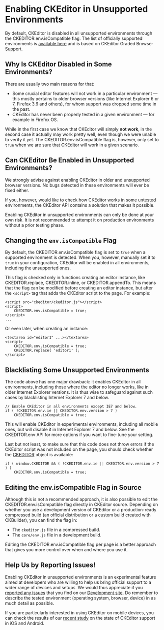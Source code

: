 # Enabling CKEditor in Unsupported Environments

By default, CKEditor is disabled in all unsupported environments through the CKEDITOR.env.isCompatible flag. The list of officially supported environments is [available here](#!/guide/dev_browsers) and is based on CKEditor Graded Browser Support.

## Why Is CKEditor Disabled in Some Environments?

There are usually two main reasons for that:

* Some crucial editor features will not work in a particular environment &mdash; this mostly pertains to older browser versions (like Internet Explorer 6 or 7, Firefox 3.6 and others), for whom support was dropped some time in the past.
* CKEditor has never been properly tested in a given environment &mdash; for example in Firefox OS.

While in the first case we know that CKEditor will simply **not work**, in the second case it actually may work pretty well, even though we were unable to verify it yet. The CKEDITOR.env.isCompatible flag is, however, only set to `true` when we are sure that CKEditor will work in a given scenario.

## Can CKEditor Be Enabled in Unsupported Environments?

We strongly advise against enabling CKEditor in older and unsupported browser versions. No bugs detected in these environments will ever be fixed either.

If you, however, would like to check how CKEditor works in some untested environments, the CKEditor API contains a solution that makes it possible.

<p class="tip">
	Enabling CKEditor in unsupported environments can only be done at your own risk. It is not recommended to attempt it on production environments without a prior testing phase.
</p>

## Changing the `env.isCompatible` Flag 

By default, the CKEDITOR.env.isCompatible flag is set to `true` when a supported environment is detected. When you, however, manually set it to `true` in your configuration, CKEditor will be enabled in all environments, including the unsupported ones.

This flag is checked only in functions creating an editor instance, like CKEDITOR.replace, CKEDITOR.inline, or CKEDITOR.appendTo. This means that the flag can be modified before creating an editor instance, but after the `<script>` tag that adds the CKEditor script to the page. For example:

	<script src="ckeditor/ckeditor.js"></script>
    <script>
        CKEDITOR.env.isCompatible = true;
    </script>
    ...

Or even later, when creating an instance:

	<textarea id="editor1" ...></textarea>
	<script>
    	CKEDITOR.env.isCompatible = true;
    	CKEDITOR.replace( 'editor1' );
	</script>

## Blacklisting Some Unsupported Environments

The code above has one major drawback: it enables CKEditor in all environments, including those where the editor no longer works, like in older Internet Explorer versions. It is thus wise to safeguard against such cases by blacklisting Internet Explorer 7 and below.

	// Enable CKEditor in all environments except IE7 and below.
	if ( !CKEDITOR.env.ie || CKEDITOR.env.version > 7 )
    	CKEDITOR.env.isCompatible = true;

This will enable CKEditor in experimental environments, including all mobile ones, but will disable it in Internet Explorer 7 and below. See the CKEDITOR.env API for more options if you want to fine-tune your setting.

Last but not least, to make sure that this code does not throw errors if the CKEditor script was not included on the page, you should check whether the [CKEDITOR](#!/api/CKEDITOR) object is available:

	if ( window.CKEDITOR && ( !CKEDITOR.env.ie || CKEDITOR.env.version > 7 ) )
    	CKEDITOR.env.isCompatible = true;

## Editing the env.isCompatible Flag in Source

Although this is not a recommended approach, it is also possible to edit the CKEDITOR.env.isCompatible flag directly in CKEditor source. Depending on whether you use a development version of CKEditor or a production-ready compressed build (an official distribution or a custom build created with CKBuilder), you can find the flag in:

* The `ckeditor.js` file in a compressed build.
* The `core/env.js` file in a development build.

<p class="tip">
	Editing the CKEDITOR.env.isCompatible flag per page is a better approach that gives you more control over when and where you use it.
</p>

## Help Us by Reporting Issues!

Enabling CKEditor in unsupported environments is an experimental feature aimed at developers who are willing to help us bring official support to a wider range of devices and setups. We would thus appreciate if you [reported any issues](#!/guide/dev_issues_tracker) that you find on our [Development site](http://dev.ckeditor.com/). Do remember to describe the tested environment (operating system, browser, device) in as much detail as possible.

If you are particularly interested in using CKEditor on mobile devices, you can check the results of our [recent study](http://dev.ckeditor.com/ticket/11712#comment:5) on the state of CKEditor support in iOS and Android.